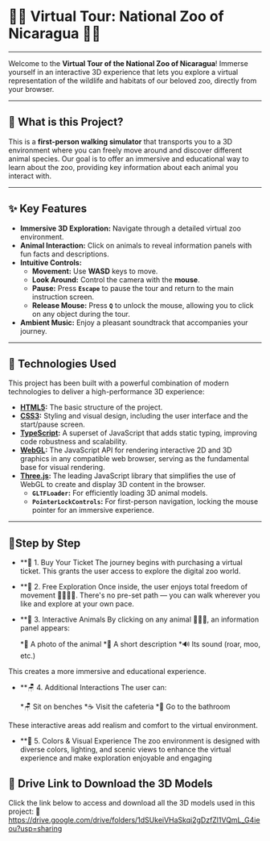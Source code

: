 # 🦁🦒 Virtual Tour: National Zoo of Nicaragua 🐒🐊

---

Welcome to the **Virtual Tour of the National Zoo of Nicaragua**! Immerse yourself in an interactive 3D experience that lets you explore a virtual representation of the wildlife and habitats of our beloved zoo, directly from your browser.

---

## 🌟 What is this Project?

This is a **first-person walking simulator** that transports you to a 3D environment where you can freely move around and discover different animal species. Our goal is to offer an immersive and educational way to learn about the zoo, providing key information about each animal you interact with.

---

## ✨ Key Features

* **Immersive 3D Exploration:** Navigate through a detailed virtual zoo environment.
* **Animal Interaction:** Click on animals to reveal information panels with fun facts and descriptions.
* **Intuitive Controls:**
    * **Movement:** Use **WASD** keys to move.
    * **Look Around:** Control the camera with the **mouse**.
    * **Pause:** Press **`Escape`** to pause the tour and return to the main instruction screen.
    * **Release Mouse:** Press **`Q`** to unlock the mouse, allowing you to click on any object during the tour.
* **Ambient Music:** Enjoy a pleasant soundtrack that accompanies your journey.

---

## 🚀 Technologies Used

This project has been built with a powerful combination of modern technologies to deliver a high-performance 3D experience:

* **[HTML5](https://developer.mozilla.org/en-US/docs/Web/HTML):** The basic structure of the project.
* **[CSS3](https://developer.mozilla.org/en-US/docs/Web/CSS):** Styling and visual design, including the user interface and the start/pause screen.
* **[TypeScript](https://www.typescriptlang.org/):** A superset of JavaScript that adds static typing, improving code robustness and scalability.
* **[WebGL](https://developer.mozilla.org/en-US/docs/Web/API/WebGL_API):** The JavaScript API for rendering interactive 2D and 3D graphics in any compatible web browser, serving as the fundamental base for visual rendering.
* **[Three.js](https://threejs.org/):** The leading JavaScript library that simplifies the use of WebGL to create and display 3D content in the browser.
    * **`GLTFLoader`:** For efficiently loading 3D animal models.
    * **`PointerLockControls`:** For first-person navigation, locking the mouse pointer for an immersive experience.

---

## 🐾Step by Step 
* **🧾 1. Buy Your Ticket
The journey begins with purchasing a virtual ticket. This grants the user access to explore the digital zoo world.

* **🧭 2. Free Exploration
Once inside, the user enjoys total freedom of movement 🧍‍♂️🧍‍♀️.
There's no pre-set path — you can walk wherever you like and explore at your own pace.

* **🐾 3. Interactive Animals
By clicking on any animal 🐯🐷🦓, an information panel appears:

   *📸 A photo of the animal
   *📄 A short description
   *🔊 Its sound (roar, moo, etc.)

This creates a more immersive and educational experience.

* **🪑 4. Additional Interactions
The user can:

   *🪑 Sit on benches
   *☕ Visit the cafeteria
   *🚻 Go to the bathroom

These interactive areas add realism and comfort to the virtual environment.

* **🌅 5. Colors & Visual Experience
The zoo environment is designed with diverse colors, lighting, and scenic views to enhance the virtual experience and make exploration enjoyable and engaging

## 🔗 Drive Link to Download the 3D Models
Click the link below to access and download all the 3D models used in this project:
📁 https://drive.google.com/drive/folders/1dSUkeiVHaSkqi2gDzfZl1VQmL_G4ieou?usp=sharing

